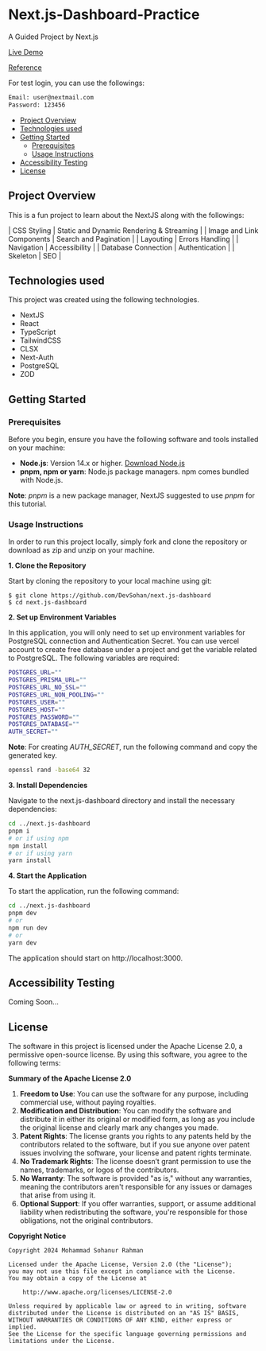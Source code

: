 # Next.js-Dashboard-Practice

A Guided Project by Next.js 

[Live Demo](https://next-js-dashboard-ten-amber.vercel.app/)

[Reference](https://nextjs.org/learn/dashboard-app/getting-started)


For test login, you can use the followings:
```bash
Email: user@nextmail.com
Password: 123456
```

  * [Project Overview](#Project-Overview)
  * [Technologies used](#technologies-used)
  * [Getting Started](#getting-started)
      - [Prerequisites](#prerequisites)
      - [Usage Instructions](#usage-instructions)
  * [Accessibility Testing](#accessibility-testing)
  * [License](#license)

## Project Overview

This is a fun project to learn about the NextJS along with the followings:

| CSS Styling                       | Static and Dynamic Rendering & Streaming  |
| Image and Link Components         |    Search and Pagination                  |
| Layouting                         | Errors Handling                           |
| Navigation                        | Accessibility                             |
| Database Connection               | Authentication                            |
| Skeleton                          | SEO                                       |

## Technologies used

This project was created using the following technologies.

- NextJS
- React
- TypeScript
- TailwindCSS
- CLSX
- Next-Auth
- PostgreSQL
- ZOD

## Getting Started

### Prerequisites

Before you begin, ensure you have the following software and tools installed on your machine:
   - **Node.js**: Version 14.x or higher. [Download Node.js](https://nodejs.org/en/download/package-manager)
   - **pnpm, npm or yarn**: Node.js package managers. npm comes bundled with Node.js.

**Note**: *pnpm* is a new package manager, NextJS suggested to use *pnpm* for this tutorial.

### Usage Instructions

In order to run this project locally, simply fork and clone the repository or download as zip and unzip on your machine. 

**1. Clone the Repository**

Start by cloning the repository to your local machine using git:

```
$ git clone https://github.com/DevSohan/next.js-dashboard
$ cd next.js-dashboard
```

**2. Set up Environment Variables**

In this application, you will only need to set up environment variables for PostgreSQL connection and Authentication Secret. You can use vercel account to create free database under a project and get the variable related to PostgreSQL. The following variables are required:

```bash
POSTGRES_URL=""
POSTGRES_PRISMA_URL=""
POSTGRES_URL_NO_SSL=""
POSTGRES_URL_NON_POOLING=""
POSTGRES_USER=""
POSTGRES_HOST=""
POSTGRES_PASSWORD=""
POSTGRES_DATABASE=""
AUTH_SECRET=""
```

**Note**: For creating *AUTH_SECRET*, run the following command and copy the generated key.

```bash
openssl rand -base64 32
```

**3. Install Dependencies**

Navigate to the next.js-dashboard directory and install the necessary dependencies:

```bash
cd ../next.js-dashboard
pnpm i
# or if using npm
npm install
# or if using yarn
yarn install
```

**4. Start the Application**

To start the application, run the following command:

```bash
cd ../next.js-dashboard
pnpm dev
# or
npm run dev
# or
yarn dev
```

The application should start on http://localhost:3000.

## Accessibility Testing

Coming Soon...


## License
The software in this project is licensed under the Apache License 2.0, a permissive open-source license. By using this software, you agree to the following terms:

**Summary of the Apache License 2.0**

1. **Freedom to Use**: You can use the software for any purpose, including commercial use, without paying royalties.
2. **Modification and Distribution**: You can modify the software and distribute it in either its original or modified form, as long as you include the original license and clearly mark any changes you made.
3. **Patent Rights**: The license grants you rights to any patents held by the contributors related to the software, but if you sue anyone over patent issues involving the software, your license and patent rights terminate.
4. **No Trademark Rights**: The license doesn’t grant permission to use the names, trademarks, or logos of the contributors.
5. **No Warranty**: The software is provided "as is," without any warranties, meaning the contributors aren't responsible for any issues or damages that arise from using it.
6. **Optional Support**: If you offer warranties, support, or assume additional liability when redistributing the software, you're responsible for those obligations, not the original contributors.

**Copyright Notice**

    Copyright 2024 Mohammad Sohanur Rahman

    Licensed under the Apache License, Version 2.0 (the "License");
    you may not use this file except in compliance with the License.
    You may obtain a copy of the License at

        http://www.apache.org/licenses/LICENSE-2.0

    Unless required by applicable law or agreed to in writing, software
    distributed under the License is distributed on an "AS IS" BASIS,
    WITHOUT WARRANTIES OR CONDITIONS OF ANY KIND, either express or implied.
    See the License for the specific language governing permissions and
    limitations under the License.
